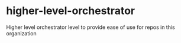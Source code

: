 # higher-level-orchestrator
Higher level orchestrator level to provide ease of use for repos in this organization
